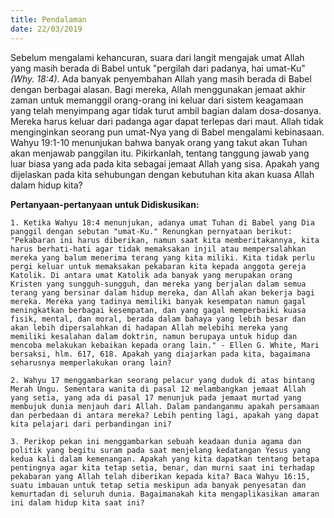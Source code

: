 ```yaml
---
title: Pendalaman
date: 22/03/2019
---
```


Sebelum mengalami kehancuran, suara dari langit mengajak umat Allah yang masih berada di Babel untuk "pergilah dari padanya, hai umat-Ku" _(Why. 18:4)_. Ada banyak penyembahan Allah yang masih berada di Babel dengan berbagai alasan. Bagi mereka, Allah menggunakan jemaat akhir zaman untuk memanggil orang-orang ini keluar dari sistem keagamaan yang telah menyimpang agar tidak turut ambil bagian dalam dosa-dosanya. Mereka harus keluar dari padanga agar dapat terlepas dari maut. Allah tidak menginginkan seorang pun umat-Nya yang di Babel mengalami kebinasaan. Wahyu 19:1-10 menunjukan bahwa banyak orang yang takut akan Tuhan akan menjawab panggilan itu. Pikirkanlah, tentang tanggung jawab yang luar biasa yang ada pada kita sebagai jemaat Allah yang sisa. Apakah yang dijelaskan pada kita sehubungan dengan kebutuhan kita akan kuasa Allah dalam hidup kita?

**Pertanyaan-pertanyaan untuk Didiskusikan:**

`1. Ketika Wahyu 18:4 menunjukan, adanya umat Tuhan di Babel yang Dia panggil dengan sebutan "umat-Ku." Renungkan pernyataan berikut: "Pekabaran ini harus diberikan, namun saat kita memberitakannya, kita harus berhati-hati agar tidak memaksakan injil atau mempersalahkan mereka yang balum menerima terang yang kita miliki. Kita tidak perlu pergi keluar untuk memaksakan pekabaran kita kepada anggota gereja Katolik. Di antara umat Katolik ada banyak yang merupakan orang Kristen yang sungguh-sungguh, dan mereka yang berjalan dalam semua terang yang bersinar dalam hidup mereka, dan Allah akan bekerja bagi mereka. Mereka yang tadinya memiliki banyak kesempatan namun gagal meningkatkan berbagai kesempatan, dan yang gagal memperbaiki kuasa fisik, mental, dan moral, berada dalam bahaya yang lebih besar dan akan lebih dipersalahkan di hadapan Allah melebihi mereka yang memiliki kesalahan dalam doktrin, namun berupaya untuk hidup dan mencoba melakukan kebaikan kepada orang lain." - Ellen G. White, Mari bersaksi, hlm. 617, 618. Apakah yang diajarkan pada kita, bagaimana seharusnya memperlakukan orang lain?`

`2. Wahyu 17 menggambarkan seorang pelacur yang duduk di atas bintang Merah Ungu. Sementara wanita di pasal 12 melambangkan jemaat Allah yang setia, yang ada di pasal 17 menunjuk pada jemaat murtad yang membujuk dunia menjauh dari Allah. Dalam pandanganmu apakah persamaan dan perbedaan di antara mereka? Lebih penting lagi, apakah yang dapat kita pelajari dari perbandingan ini?`

`3. Perikop pekan ini menggambarkan sebuah keadaan dunia agama dan politik yang begitu suram pada saat menjelang kedatangan Yesus yang kedua kali dalam kemenangan. Apakah yang kita dapatkan tentang betapa pentingnya agar kita tetap setia, benar, dan murni saat ini terhadap pekabaran yang Allah telah diberikan kepada kita? Baca Wahyu 16:15, suatu imbauan untuk tetap setia meskipun ada banyak penyesatan dan kemurtadan di seluruh dunia. Bagaimanakah kita mengaplikasikan amaran ini dalam hidup kita saat ini?`
